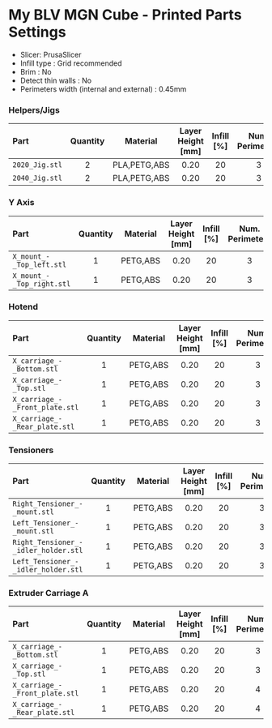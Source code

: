 # My BLV MGN Cube - Printed Parts Settings

* Slicer: PrusaSlicer
* Infill type : Grid recommended
* Brim : No
* Detect thin walls : No
* Perimeters width (internal and external) : 0.45mm

### Helpers/Jigs
| Part | Quantity | Material | Layer<br>Height<br>[mm] | Infill<br>[%] | Num.<br>Perimeters | Num.<br>Top/Bottom<br>Layers | Needs<br>Supports | 3mf File |
|:--------------|:--:|:---:|:----:|:--:|:--:|:--:|:---:|:--------------------|
| `2020_Jig.stl` | 2 | PLA,PETG,ABS | 0.20 | 20 | 3 | 3 | No | [2020_2040_Jigs.3mf](../parts/misc/pla/2020_2040_Jigs.3mf) |
| `2040_Jig.stl` | 2 | PLA,PETG,ABS | 0.20 | 20 | 3 | 3 | No | [2020_2040_Jigs.3mf](../parts/misc/pla/2020_2040_Jigs.3mf) |

### Y Axis
| Part | Quantity | Material | Layer<br>Height<br>[mm] | Infill<br>[%] | Num.<br>Perimeters | Num.<br>Top/Bottom<br>Layers | Needs<br>Supports | 3mf File |
|:--------------|:--:|:---:|:----:|:--:|:--:|:--:|:---:|:--------------------|
| `X_mount_-_Top_left.stl` | 1 | PETG,ABS | 0.20 | 20 | 3 | 3 | Yes | [Top_Mounts.3mf](../parts/xyaxis/petg/Top_Mounts.3mf) |
| `X_mount_-_Top_right.stl` | 1 | PETG,ABS | 0.20 | 20 | 3 | 3 | Yes | [Top_Mounts.3mf](../parts/xyaxis/petg/Top_Mounts.3mf) |

### Hotend
| Part | Quantity | Material | Layer<br>Height<br>[mm] | Infill<br>[%] | Num.<br>Perimeters | Num.<br>Top/Bottom<br>Layers | Needs<br>Supports | 3mf File |
|:--------------|:--:|:---:|:----:|:--:|:--:|:--:|:---:|:--------------------|
| `X_carriage_-_Bottom.stl` | 1 | PETG,ABS | 0.20 | 20 | 3 | 3 | No | [Top_and_Bottom_Plate.3mf](../parts/prusaslicer/hotened/petg/Top_and_Bottom_Plate.3mf) |
| `X_carriage_-_Top.stl` | 1 | PETG,ABS | 0.20 | 20 | 3 | 3 | No | [Top_and_Bottom_Plate.3mf](../parts/prusaslicer/hotened/petg/Top_and_Bottom_Plate.3mf) |
| `X_carriage_-_Front_plate.stl` | 1 | PETG,ABS | 0.20 | 20 | 3 | 4 | No | [Top_and_Bottom_Plate.3mf](../parts/prusaslicer/hotened/petg/Top_and_Bottom_Plate.3mf) |
| `X_carriage_-_Rear_plate.stl` | 1 | PETG,ABS | 0.20 | 20 | 3 | 4 | No | [Top_and_Bottom_Plate.3mf](../parts/prusaslicer/hotened/petg/Top_and_Bottom_Plate.3mf) |

### Tensioners
| Part | Quantity | Material | Layer<br>Height<br>[mm] | Infill<br>[%] | Num.<br>Perimeters | Num.<br>Top/Bottom<br>Layers | Needs<br>Supports | 3mf File |
|:--------------|:--:|:---:|:----:|:--:|:--:|:--:|:---:|:--------------------|
| `Right_Tensioner_-_mount.stl` | 1 | PETG,ABS | 0.20 | 20 | 3 | 3 | Yes | [Tensioner_Mounts.3mf](../parts/prusaslicer/xyaxis/petg/Tensioner_Mounts.3mf) |
| `Left_Tensioner_-_mount.stl` | 1 | PETG,ABS | 0.20 | 20 | 3 | 3 | Yes | [Tensioner_Mounts.3mf](../parts/prusaslicer/hotened/petg/Tensioner_Mounts.3mf) |
| `Right_Tensioner_-_idler_holder.stl` | 1 | PETG,ABS | 0.20 | 20 | 3 | 3 | Yes | [Tensioner_Wheels.3mf](../parts/prusaslicer/xyaxis/petg/Tensioner_Wheels.3mf) |
| `Left_Tensioner_-_idler_holder.stl` | 1 | PETG,ABS | 0.20 | 20 | 3 | 3 | Yes | [Tensioner_Wheels.3mf](../parts/prusaslicer/xyaxis/petg/Tensioner_Wheels.3mf) |

### Extruder Carriage A
| Part | Quantity | Material | Layer<br>Height<br>[mm] | Infill<br>[%] | Num.<br>Perimeters | Num.<br>Top/Bottom<br>Layers | Needs<br>Supports | 3mf File |
|:--------------|:--:|:---:|:----:|:--:|:--:|:--:|:---:|:--------------------|
| `X_carriage_-_Bottom.stl` | 1 | PETG,ABS | 0.20 | 20 | 3 | 4 | Yes | [Top_and_Bottom_Plate.3mf](../parts/prusaslicer/hotend/abs/Top_and_Bottom_Plate.3mf) |
| `X_carriage_-_Top.stl` | 1 | PETG,ABS | 0.20 | 20 | 3 | 4 | Yes | [Top_and_Bottom_Plate.3mf](../parts/prusaslicer/hotened/abs/Top_and_Bottom_plate.3mf) |
| `X_carriage_-_Front_plate.stl` | 1 | PETG,ABS | 0.20 | 20 | 4 | 5 | Yes | [Front_and_Back_Plate.3mf](../parts/prusaslicer/hotend/abs/Front_and_Back_Plate.3mf) |
| `X_carriage_-_Rear_plate.stl` | 1 | PETG,ABS | 0.20 | 20 | 4 | 5 | Yes | [Front_and_Back_Plate.3mf](../parts/prusaslicer/xyaxis/petg/Front_and_Back_Plate.3mf) |
